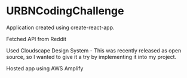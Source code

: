 # URBNCodingChallenge


Application created using create-react-app. 

Fetched API from Reddit

Used Cloudscape Design System - This was recently released as open source, so I wanted to give it a try by implementing it into my project. 

Hosted app using AWS Amplify 

